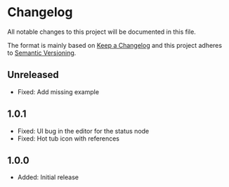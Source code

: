 # Changelog

All notable changes to this project will be documented in this file.

The format is mainly based on [Keep a Changelog](http://keepachangelog.com/)
and this project adheres to [Semantic Versioning](http://semver.org/).

## Unreleased

- Fixed: Add missing example

## 1.0.1

- Fixed: UI bug in the editor for the status node
- Fixed: Hot tub icon with references

## 1.0.0

- Added: Initial release
